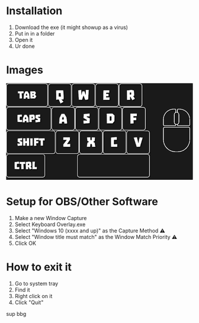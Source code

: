 # Installation
1. Download the exe (it might showup as a virus)
2. Put in in a folder
3. Open it
4. Ur done

# Images
<img src="https://github.com/Armandukx/Keyboard-Overlay/blob/main/Images/DaExe.png?raw=true" alt="App Screenshot">

# Setup for OBS/Other Software
1. Make a new Window Capture
2. Select Keyboard Overlay.exe
3. Select "Windows 10 (xxxx and up)" as the Capture Method ⚠️
4. Select "Window title must match" as the Window Match Priority ⚠️
5. Click OK

# How to exit it
1. Go to system tray
2. Find it
3. Right click on it
4. Click "Quit"

sup bbg
